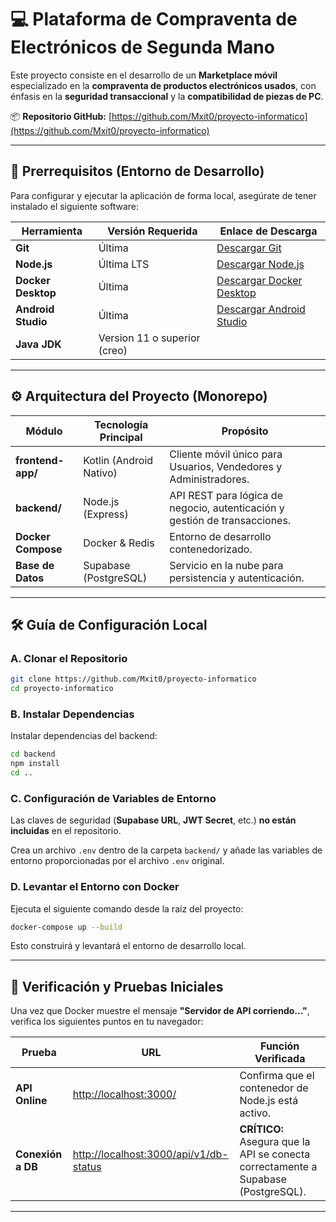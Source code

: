 # 💻 Plataforma de Compraventa de Electrónicos de Segunda Mano

Este proyecto consiste en el desarrollo de un **Marketplace móvil** especializado en la **compraventa de productos electrónicos usados**, con énfasis en la **seguridad transaccional** y la **compatibilidad de piezas de PC**.

📦 **Repositorio GitHub:** [https://github.com/Mxit0/proyecto-informatico](https://github.com/Mxit0/proyecto-informatico)

---

## 🚨 Prerrequisitos (Entorno de Desarrollo)

Para configurar y ejecutar la aplicación de forma local, asegúrate de tener instalado el siguiente software:

| Herramienta        | Versión Requerida | Enlace de Descarga                                                          |
| ------------------ | ----------------- | --------------------------------------------------------------------------- |
| **Git**            | Última            | [Descargar Git](https://git-scm.com/downloads)                              |
| **Node.js**        | Última LTS        | [Descargar Node.js](https://nodejs.org/)                                    |
| **Docker Desktop** | Última            | [Descargar Docker Desktop](https://www.docker.com/products/docker-desktop/) |
| **Android Studio** | Última            | [Descargar Android Studio](https://developer.android.com/studio)            |
| **Java JDK**       | Version 11 o superior (creo) |         |

---

## ⚙️ Arquitectura del Proyecto (Monorepo)

| Módulo             | Tecnología Principal    | Propósito                                                                  |
| ------------------ | ----------------------- | -------------------------------------------------------------------------- |
| **frontend-app/**  | Kotlin (Android Nativo) | Cliente móvil único para Usuarios, Vendedores y Administradores.           |
| **backend/**       | Node.js (Express)       | API REST para lógica de negocio, autenticación y gestión de transacciones. |
| **Docker Compose** | Docker & Redis          | Entorno de desarrollo contenedorizado.                                     |
| **Base de Datos**  | Supabase (PostgreSQL)   | Servicio en la nube para persistencia y autenticación.                     |

---

## 🛠️ Guía de Configuración Local

### A. Clonar el Repositorio

```bash
git clone https://github.com/Mxit0/proyecto-informatico
cd proyecto-informatico
```

### B. Instalar Dependencias

Instalar dependencias del backend:

```bash
cd backend
npm install
cd ..
```

### C. Configuración de Variables de Entorno

Las claves de seguridad (**Supabase URL**, **JWT Secret**, etc.) **no están incluidas** en el repositorio.

Crea un archivo `.env` dentro de la carpeta `backend/` y añade las variables de entorno proporcionadas por el archivo `.env` original.

### D. Levantar el Entorno con Docker

Ejecuta el siguiente comando desde la raíz del proyecto:

```bash
docker-compose up --build
```

Esto construirá y levantará el entorno de desarrollo local.

---

## 🧪 Verificación y Pruebas Iniciales

Una vez que Docker muestre el mensaje **"Servidor de API corriendo..."**, verifica los siguientes puntos en tu navegador:

| Prueba            | URL                                                                              | Función Verificada                                                                |
| ----------------- | -------------------------------------------------------------------------------- | --------------------------------------------------------------------------------- |
| **API Online**    | [http://localhost:3000/](http://localhost:3000/)                                 | Confirma que el contenedor de Node.js está activo.                                |
| **Conexión a DB** | [http://localhost:3000/api/v1/db-status](http://localhost:3000/api/v1/db-status) | **CRÍTICO:** Asegura que la API se conecta correctamente a Supabase (PostgreSQL). |

---